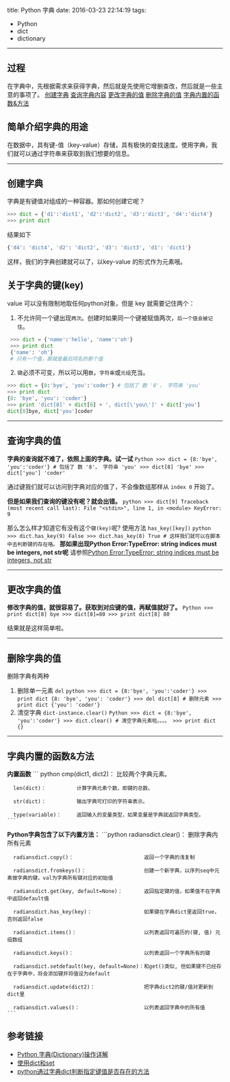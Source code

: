 title: Python 字典
date: 2016-03-23 22:14:19
tags:
- Python
- dict
- dictionary

---
## 过程

   在字典中，先根据需求来获得字典，然后就是先使用它增删查改，然后就是一些主意的事项了。
   [创建字典](#create)
   [查询字典内容](#search)
   [更改字典的值](#change)
   [删除字典的值](#delete)
   [字典内置的函数&方法](#method)

## 简单介绍字典的用途

   在数据中，具有键-值（key-value）存储，具有极快的查找速度。使用字典，我们就可以通过字符串来获取到我们想要的信息。


---

## <span id="create">创建字典</span>

   字典是有键值对组成的一种容器。那如何创建它呢？
   ``` Python
   >>> dict = {'d1':'dict1', 'd2':'dict2', 'd3':'dict3', 'd4':'dict4'}
   >>> print dict
   ```

   结果如下
   ``` bash
   {'d4': 'dict4', 'd2': 'dict2', 'd3': 'dict3', 'd1': 'dict1'}
   ```

   这样，我们的字典创建就可以了，以key-value 的形式作为元素哦。

## 关于字典的键(key)   
   value 可以没有限制地取任何python对象，但是 key 就需要记住两个：

   1. 不允许同一个键出现`两次`。创建时如果同一个键被赋值两次，`后一个值会被记住`。
   ``` python
    >>> dict = {'name':'hello', 'name':'oh'}
    >>> print dict
    {'name': 'oh'}
    # 只有一个值，那就是最后同名的那个值
   ```  

   2. `键`必须不可变，所以可以用`数`，`字符串`或`元组`充当。
   ``` python
   >>> dict = {8:'bye', 'you':'coder'} # 包括了 数 '8'， 字符串 'you'
   >>> print dict
   {8: 'bye', 'you': 'coder'}
   >>> print 'dict[8]' + dict[8] + ', dict[\'you\']' + dict['you']
   dict[8]bye, dict['you']coder
   ```

---

## <span id="search">查询字典的值</span>

  **字典的查询就不难了，依照上面的字典。试一试**
    ``` Python
    >>> dict = {8:'bye', 'you':'coder'} # 包括了 数 '8'， 字符串 'you'
    >>> dict[8]
    'bye'
    >>> dict['you']
    'coder'
    ```

  通过键我们就可以访问到字典对应的值了，不会像数组那样从 `index 0` 开始了。

  **但是如果我们查询的键没有呢？就会出错。**
    ``` python
    >>> dict[9]
    Traceback (most recent call last):
    File "<stdin>", line 1, in <module>
    KeyError: 9
    ```


  那么怎么样才知道它有没有这个`键(key)`呢? 使用方法 `has_key([key])`
    ``` python
    >>> dict.has_key(9)
    False
    >>> dict.has_key(8)
    True
    # 这样我们就可以在脚本中去判断键的存在咯。
    ```
  **那如果出现Python Error:TypeError: string indices must be integers, not str呢**
    请参照[Python Error:TypeError: string indices must be integers, not str](http://scofieldwyq.github.io/2016/03/23/Python-Error-TypeError-string-indices-must-be-integers-not-str/)

---

## <span id="change">更改字典的值</span>
  **修改字典的值，就很容易了。获取到对应键的值，再赋值就好了。**
    ``` Python
    >>> print dict[8]
    bye
    >>> dict[8]=80
    >>> print dict[8]
    80
    ```

  结果就是这样简单啦。

---

## <span id="delete">删除字典的值</span>
  删除字典有两种
  1. 删除单一元素 `del`
    ``` python
    >>> dict = {8:'bye', 'you':'coder'}
    >>> print dict
    {8: 'bye', 'you': 'coder'}
    >>> del dict[8] # 删除元素
    >>> print dict
    {'you': 'coder'}
    ```
  2. 清空字典 `dict-instance.clear()`
    ``` Python
    >>> dict = {8:'bye', 'you':'coder'}
    >>> dict.clear() # 清空字典元素啦。。。。
    >>> print dict
    {}
    ```

---

## <span id="method">字典内置的函数&方法</span>
  **内置函数**
    ``` python
      cmp(dict1, dict2)：  比较两个字典元素。

      len(dict)：          计算字典元素个数，即键的总数。

      str(dict)：          输出字典可打印的字符串表示。

      type(variable)：     返回输入的变量类型，如果变量是字典就返回字典类型。
    ```


  **Python字典包含了以下内置方法：**
    ```python
      radiansdict.clear()：                      删除字典内所有元素

      radiansdict.copy()：                       返回一个字典的浅复制

      radiansdict.fromkeys()：                   创建一个新字典，以序列seq中元素做字典的键，val为字典所有键对应的初始值

      radiansdict.get(key, default=None)：       返回指定键的值，如果值不在字典中返回default值

      radiansdict.has_key(key)：                 如果键在字典dict里返回true，否则返回false

      radiansdict.items()：                      以列表返回可遍历的(键, 值) 元组数组

      radiansdict.keys()：                       以列表返回一个字典所有的键

      radiansdict.setdefault(key, default=None)：和get()类似, 但如果键不已经存在于字典中，将会添加键并将值设为default

      radiansdict.update(dict2)：                把字典dict2的键/值对更新到dict里

      radiansdict.values()：                     以列表返回字典中的所有值
    ```
## 参考链接
- [Python 字典(Dictionary)操作详解](http://www.jb51.net/article/47990.htm)
- [使用dict和set](http://www.liaoxuefeng.com/wiki/001374738125095c955c1e6d8bb493182103fac9270762a000/0013868193482529754158abf734c00bba97c87f89a263b000)
- [python通过字典dict判断指定键值是否存在的方法](http://www.jb51.net/article/62610.htm)
